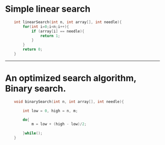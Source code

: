 # Simple linear search
```c
    int linearSearch(int n, int array[], int needle){
        for(int i=0;i<n;i++){
            if (array[i] == needle){
                return 1;
            }
        }
        return 0;
    }
```
<hr>

# An optimized search algorithm, Binary search.

```c
    void binarySearch(int n, int array[], int needle){
        
        int low = 0, high = n, m;

        do{
            m = low + (high - low)/2;
            
        }while();
    }

```